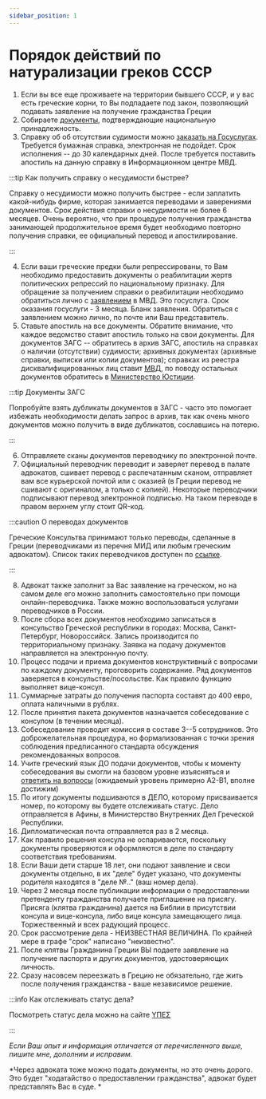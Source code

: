 ```yaml
---
sidebar_position: 1
---
```


# Порядок действий по натурализации греков СССР

1. Если вы все еще проживаете на территории бывшего СССР, и у вас есть греческие корни, то Вы подпадаете под закон, позволяющий подавать заявление на получение гражданства Греции
2. Собираете [документы](documents), подтверждающие национальную принадлежность.
3. Справку об об отсутствии судимости можно [заказать на Госуслугах](https://www.gosuslugi.ru/600103/). Требуется бумажная справка, электронная не подойдет. Срок исполнения -- до 30 календарных дней. После требуется поставить апостиль на данную справку в Информационном центре МВД.

:::tip Как получить справку о несудимости быстрее?

Справку о несудимости можно получить быстрее - если заплатить какой-нибудь фирме, которая занимается переводами и заверениями документов. Срок действия справки о несудимости не более 6 месяцев. Очень вероятно, что при процедуре получения гражданства занимающей продолжительное время будет необходимо повторно получения справки, ее официальный перевод и апостилирование.

:::

4. Если ваши греческие предки были репрессированы, то Вам необходимо предоставить документы о реабилитации жертв политических репрессий по национальному признаку. Для обращение за получением справки о реабилитации необходимо обратиться лично с [заявлением](../../static/naturalisation/Zayavlenie_o_vidache_spravki_o_reabilitatsii.docx) в МВД. Это госуслуга. Срок оказания госуслуги - 3 месяца. Бланк заявления. Обратиться с заявлением можно лично, по почте или Ваш представитель. 
5. Ставьте апостиль на все документы. Обратите внимание, что каждое ведомство ставит апостиль только на свои документы. Для документов ЗАГС -- обратитесь в архив ЗАГС, апостиль на справках  о наличии (отсутствии) судимости; архивных документах (архивные справки, выписки или копии документов); справках из реестра дисквалифицированных лиц ставит [МВД](https://www.gosuslugi.ru/16614/1/info), по поводу остальных документов обратитесь в [Министерство Юстиции](https://minjust.gov.ru/ru/activity/govservices/16/). 

:::tip Документы ЗАГС

Попробуйте взять дубликаты документов в ЗАГС - часто это помогает избежать необходимости делать запрос в архив, так как очень много документов можно получить в виде дубликатов, сославшись на потерю. 

:::

6. Отправляете сканы документов переводчику по электронной почте.
7. Официальный переводчик переводит и заверяет перевод в палате адвокатов, сшивает перевод с распечатанным сканом, отправляет вам все курьерской почтой или с оказией (в Греции перевод не сшивают с оригиналом, а только с копией). Некоторые переводчики подписывают перевод электронной подписью. На таком переводе в правом верхнем углу стоит QR-код.

:::caution О переводах документов

Греческие Консультва принимают только переводы, сделанные в Греции (переводчиками из перечня МИД или любым греческим адвокатом). Список таких переводчиков доступен по [ссылке](../more-info/lawyers.md).

:::

8. Адвокат также заполнит за Вас заявление на греческом, но на самом деле его можно заполнить самостоятельно при помощи онлайн-переводчика. Также можно воспользоваться услугами переводчиков в России. 
9. После сбора всех документов необходимо записаться в консульство Греческой республики в городах: Москва, Санкт-Петербург, Новороссийск. Запись производится по территориальному признаку. Заявка на подачу документов направляется на электронную почту.
10. Процесс подачи и приема документов конструктивный с вопросами по каждому документу, проговорить содержание. Ряд документов заверяется в консульстве/посольстве. Как правило функцию выполняет вице-консул. 
11. Суммарные затраты до получения паспорта составят до 400 евро, оплата наличными в рублях. 
12. После принятия пакета документов назначается собеседование с консулом (в течении месяца).
13. Собеседование проводит комиссия в составе 3--5 сотрудников. Это доброжелательная процедура, но формализованная с точки зрения соблюдения предписанного стандарта обсуждения рекомендованных вопросов. 
14. Учите греческий язык ДО подачи документов, чтобы к моменту собеседования вы смогли на базовом уровне изъясняться и [ответить на вопросы](./interview.md) (ожидаемый уровень примерно А2-В1, вполне достижим)
15. По итогу документы подшиваются в ДЕЛО, которому присваивается номер, по которому вы будете отслеживать статус. Дело отправляется в Афины, в Министерство Внутренних Дел Греческой Республики.
16. Дипломатическая почта отправляется раз в 2 месяца. 
17. Как правило решения консула не оспариваются, поскольку документы проверяются и оформляются в деле по стандарту соответствия требованиям. 
18. Если Ваши дети старше 18 лет, они подают заявление и свои документы отдельно, в их "деле" будет указано, что документы родителя находятся в "деле №.." (ваш номер дела). 
19. Через 2 месяца после публикации информации о предоставлении  претенденту гражданства получаете приглашение на присягу. Присяга (клятва гражданина) дается на Библии в присутствии консула и вице-консула, либо вице консула замещающего лица. Торжественный и всех радующий процесс.
20. Срок рассмотрение дела - НЕИЗВЕСТНАЯ ВЕЛИЧИНА. По крайней мере в графе "срок" написано "неизвестно". 
21. После клятвы Гражданина Греции ВЫ подаете заявление на получение паспорта и других документов, удостоверяющих личность.
22. Сразу насовсем переезжать в Грецию не обязательно, где жить после получения гражданства - ваше независимое решение. 

:::info Как отслеживать статус дела?

Посмотреть статус дела можно на сайте [ΥΠΕΣ](https://pf.emigrants.ypes.gr/pfiua/)

:::

*Если Ваш опыт и информация отличается от перечисленного выше, пишите мне, дополним и исправим.* 

*Через адвоката тоже можно подать документы, но это очень дорого. Это будет "ходатайство о предоставлении гражданства", адвокат будет представлять Вас в суде. *
